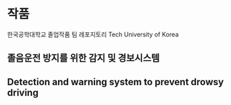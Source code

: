 # 작품
한국공학대학교 졸업작품 팀 레포지토리 Tech University of Korea

## 졸음운전 방지를 위한 감지 및 경보시스템<br/>
## Detection and warning system to prevent drowsy driving

